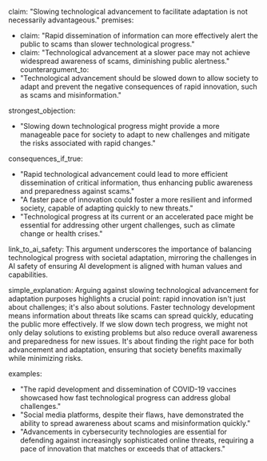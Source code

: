 claim: "Slowing technological advancement to facilitate adaptation is not necessarily advantageous."
premises:
  - claim: "Rapid dissemination of information can more effectively alert the public to scams than slower technological progress."
  - claim: "Technological advancement at a slower pace may not achieve widespread awareness of scams, diminishing public alertness."
counterargument_to:
  - "Technological advancement should be slowed down to allow society to adapt and prevent the negative consequences of rapid innovation, such as scams and misinformation."

strongest_objection:
  - "Slowing down technological progress might provide a more manageable pace for society to adapt to new challenges and mitigate the risks associated with rapid changes."

consequences_if_true:
  - "Rapid technological advancement could lead to more efficient dissemination of critical information, thus enhancing public awareness and preparedness against scams."
  - "A faster pace of innovation could foster a more resilient and informed society, capable of adapting quickly to new threats."
  - "Technological progress at its current or an accelerated pace might be essential for addressing other urgent challenges, such as climate change or health crises."

link_to_ai_safety: This argument underscores the importance of balancing technological progress with societal adaptation, mirroring the challenges in AI safety of ensuring AI development is aligned with human values and capabilities.

simple_explanation: Arguing against slowing technological advancement for adaptation purposes highlights a crucial point: rapid innovation isn't just about challenges; it's also about solutions. Faster technology development means information about threats like scams can spread quickly, educating the public more effectively. If we slow down tech progress, we might not only delay solutions to existing problems but also reduce overall awareness and preparedness for new issues. It's about finding the right pace for both advancement and adaptation, ensuring that society benefits maximally while minimizing risks.

examples:
  - "The rapid development and dissemination of COVID-19 vaccines showcased how fast technological progress can address global challenges."
  - "Social media platforms, despite their flaws, have demonstrated the ability to spread awareness about scams and misinformation quickly."
  - "Advancements in cybersecurity technologies are essential for defending against increasingly sophisticated online threats, requiring a pace of innovation that matches or exceeds that of attackers."